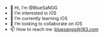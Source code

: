 - 👋 Hi, I’m @BlueSaNGG
- 👀 I’m interested in iOS
- 🌱 I’m currently learning iOS
- 💞️ I’m looking to collaborate on iOS
- 📫 How to reach me :bluesangg@163.com

<!---
BlueSaNGG/BlueSaNGG is a ✨ special ✨ repository because its `README.md` (this file) appears on your GitHub profile.
You can click the Preview link to take a look at your changes.
--->
